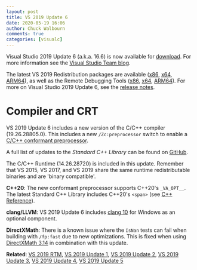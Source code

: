 ```yaml
---
layout: post
title: VS 2019 Update 6
date: 2020-05-19 16:06
author: Chuck Walbourn
comments: true
categories: [visualc]
---
```


Visual Studio 2019 Update 6 (a.k.a. 16.6) is now available for [download](https://visualstudio.microsoft.com/downloads/). For more information see the [Visual Studio Team blog](https://devblogs.microsoft.com/visualstudio/visual-studio-2019-v16-6-and-v16-7-preview-1-ship-today/).
<!--more-->

The latest VS 2019 Redistribution packages are available ([x86](https://aka.ms/vs/16/release/VC_redist.x86.exe), [x64](https://aka.ms/vs/16/release/VC_redist.x64.exe), [ARM64](https://aka.ms/vs/16/release/VC_redist.arm64.exe)), as well as the Remote Debugging Tools ([x86](https://aka.ms/vs/16/release/RemoteTools.x86ret.enu.exe), [x64](https://aka.ms/vs/16/release/RemoteTools.amd64ret.enu.exe), [ARM64](https://aka.ms/vs/16/release/RemoteTools.arm64ret.enu.exe)). For more on Visual Studio 2019 Update 6, see the [release notes](https://docs.microsoft.com/en-us/visualstudio/releases/2019/release-notes).

<h1>Compiler and CRT</h1>

VS 2019 Update 6 includes a new version of the C/C++ compiler (19.26.28805.0). This includes a new ``/Zc:preprocessor`` switch to enable a [C/C++ conformant preprocessor](https://devblogs.microsoft.com/cppblog/announcing-full-support-for-a-c-c-conformant-preprocessor-in-msvc/).

A full list of updates to the *Standard C++ Library* can be found on [GitHub](https://github.com/microsoft/STL/wiki/Changelog#shipped-in-vs-2019-166).

The C/C++ Runtime (14.26.28720) is included in this update. Remember that VS 2015, VS 2017, and VS 2019 share the same runtime redistributable binaries and are 'binary compatible'.

<strong>C++20</strong>: The new conformant preprocessor supports C++20's ``_VA_OPT__``. The latest Standard C++ Library includes C++20's ``<span>`` (see [C++ Reference](https://en.cppreference.com/w/cpp/header/span)).

<strong>clang/LLVM</strong>: VS 2019 Update 6 includes [clang 10](https://releases.llvm.org/10.0.0/tools/clang/docs/ReleaseNotes.html) for Windows as an optional component.

<strong>DirectXMath</strong>: There is a known issue where the <code>IsNan</code> tests can fail when building with <code>/fp:fast</code> due to new optimizations. This is fixed when using [DirectXMath 3.14](https://walbourn.github.io/directxmath-3.14/) in combination with this update.

<strong>Related</strong>: <a href="https://walbourn.github.io/visual-studio-2019/">VS 2019 RTM</a>, <a href="https://walbourn.github.io/vs-2019-update-1/">VS 2019 Update 1</a>, <a href="https://walbourn.github.io/vs-2019-update-2/">VS 2019 Update 2</a>, <a href="https://walbourn.github.io/vs-2019-update-3/">VS 2019 Update 3</a>, <a href="https://walbourn.github.io/vs-2019-update-4/">VS 2019 Update 4</a>, <a href="https://walbourn.github.io/vs-2019-update-5/">VS 2019 Update 5</a>
